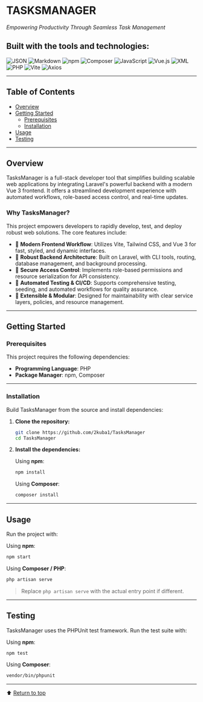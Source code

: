 # TASKSMANAGER

_Empowering Productivity Through Seamless Task Management_

## Built with the tools and technologies:

![JSON](https://img.shields.io/badge/JSON-lightgrey)
![Markdown](https://img.shields.io/badge/Markdown-lightgrey)
![npm](https://img.shields.io/badge/npm-CB3837?logo=npm&logoColor=white)
![Composer](https://img.shields.io/badge/Composer-885630?logo=composer&logoColor=white)
![JavaScript](https://img.shields.io/badge/JavaScript-F7DF1E?logo=javascript&logoColor=black)
![Vue.js](https://img.shields.io/badge/Vue.js-35495E?logo=vue.js&logoColor=4FC08D)
![XML](https://img.shields.io/badge/XML-lightgrey)
![PHP](https://img.shields.io/badge/PHP-777BB4?logo=php&logoColor=white)
![Vite](https://img.shields.io/badge/Vite-646CFF?logo=vite&logoColor=white)
![Axios](https://img.shields.io/badge/Axios-purple)

---

## Table of Contents

-   [Overview](#overview)
-   [Getting Started](#getting-started)
    -   [Prerequisites](#prerequisites)
    -   [Installation](#installation)
-   [Usage](#usage)
-   [Testing](#testing)

---

## Overview

TasksManager is a full-stack developer tool that simplifies building scalable web applications by integrating Laravel's powerful backend with a modern Vue 3 frontend. It offers a streamlined development experience with automated workflows, role-based access control, and real-time updates.

### Why TasksManager?

This project empowers developers to rapidly develop, test, and deploy robust web solutions. The core features include:

-   🌸 **Modern Frontend Workflow**: Utilizes Vite, Tailwind CSS, and Vue 3 for fast, styled, and dynamic interfaces.
-   🚀 **Robust Backend Architecture**: Built on Laravel, with CLI tools, routing, database management, and background processing.
-   🔐 **Secure Access Control**: Implements role-based permissions and resource serialization for API consistency.
-   🌿 **Automated Testing & CI/CD**: Supports comprehensive testing, seeding, and automated workflows for quality assurance.
-   🌟 **Extensible & Modular**: Designed for maintainability with clear service layers, policies, and resource management.

---

## Getting Started

### Prerequisites

This project requires the following dependencies:

-   **Programming Language**: PHP
-   **Package Manager**: npm, Composer

---

### Installation

Build TasksManager from the source and install dependencies:

1. **Clone the repository:**

    ```bash
    git clone https://github.com/2kuba1/TasksManager
    cd TasksManager
    ```

2. **Install the dependencies:**

    Using **npm**:

    ```bash
    npm install
    ```

    Using **Composer**:

    ```bash
    composer install
    ```

---

## Usage

Run the project with:

Using **npm**:

```bash
npm start
```

Using **Composer / PHP**:

```bash
php artisan serve
```

> Replace `php artisan serve` with the actual entry point if different.

---

## Testing

TasksManager uses the PHPUnit test framework. Run the test suite with:

Using **npm**:

```bash
npm test
```

Using **Composer**:

```bash
vendor/bin/phpunit
```

---

⬆️ [Return to top](#tasksmanager)

